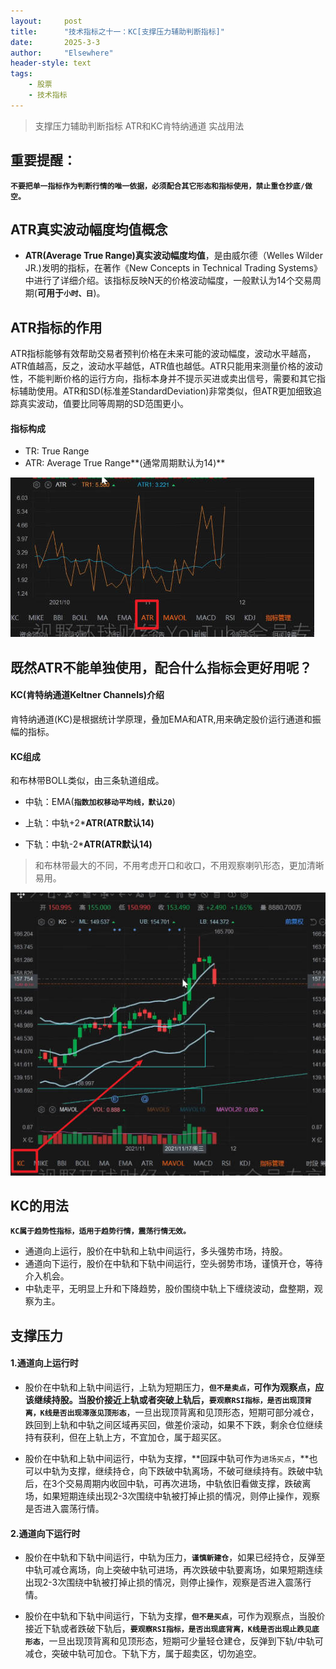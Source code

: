 ```yaml
---
layout: 	post
title: 		"技术指标之十一：KC[支撑压力辅助判断指标]"
date:       2025-3-3
author: 	"Elsewhere"
header-style: text
tags:
    - 股票  
    - 技术指标 
---
```


> 支撑压力辅助判断指标
> ATR和KC肯特纳通道
> 实战用法



## 重要提醒：

**`不要把单一指标作为判断行情的唯一依据，必须配合其它形态和指标使用，禁止重仓抄底/做空。`**



## ATR真实波动幅度均值概念

- **ATR(Average True Range)真实波动幅度均值**，是由威尔德（Welles Wilder JR.)发明的指标，在著作《New Concepts in Technical Trading Systems》中进行了详细介绍。该指标反映N天的价格波动幅度，一般默认为14个交易周期(**可用于`小时、日`**)。



## ATR指标的作用

ATR指标能够有效帮助交易者预判价格在未来可能的波动幅度，波动水平越高，ATR值越高，反之，波动水平越低，ATR值也越低。ATR只能用来测量价格的波动性，不能判断价格的运行方向，指标本身并不提示买进或卖出信号，需要和其它指标辅助使用。ATR和SD(标准差StandardDeviation)非常类似，但ATR更加细致追踪真实波动，值要比同等周期的SD范围更小。

#### 指标构成

- TR: True Range
- ATR: Average True Range**(通常周期默认为14)**

![img](/img/2025/03/03-71/1.jpg)



## 既然ATR不能单独使用，配合什么指标会更好用呢？

#### KC(肯特纳通道Keltner Channels)介绍

肯特纳通道(KC)是根据统计学原理，叠加EMA和ATR,用来确定股价运行通道和振
幅的指标。

#### KC组成

和布林带BOLL类似，由三条轨道组成。

- 中轨：EMA(**`指数加权移动平均线，默认20`**)

- 上轨：中轨+2*****ATR**(ATR默认14)**

- 下轨：中轨-2*****ATR**(ATR默认14)**

> 和布林带最大的不同，不用考虑开口和收口，不用观察喇叭形态，更加清晰易用。

![img](/img/2025/03/03-71/2.jpg)

## KC的用法

**`KC属于趋势性指标，适用于趋势行情，震荡行情无效。`**

- 通道向上运行，股价在中轨和上轨中间运行，多头强势市场，持股。
- 通道向下运行，股价在中轨和下轨中间运行，空头弱势市场，谨慎开仓，等待介入机会。
- 中轨走平，无明显上升和下降趋势，股价围绕中轨上下缠绕波动，盘整期，观察为主。



## 支撑压力

#### 1.通道向上运行时

- 股价在中轨和上轨中间运行，上轨为短期压力，**`但不是卖点，`**可作为观察点，应该继续持股。当股价接近上轨或者突破上轨后，**`要观察RSI指标，是否出现顶背离，K线是否出现滞涨见顶形态`**，一旦出现顶背离和见顶形态，短期可部分减仓，跌回到上轨和中轨之间区域再买回，做差价滚动，如果不下跌，剩余仓位继续持有获利，但在上轨上方，不宜加仓，属于超买区。

- 股价在中轨和上轨中间运行，中轨为支撑，**回踩中轨可作为`进场买点`，**也可以中轨为支撑，继续持仓，向下跌破中轨离场，不破可继续持有。跌破中轨后，在3个交易周期内收回中轨，可再次进场，中轨依旧看做支撑，跌破离场，如果短期连续出现2-3次围绕中轨被打掉止损的情况，则停止操作，观察是否进入震荡行情。



#### 2.通道向下运行时

- 股价在中轨和下轨中间运行，中轨为压力，**`谨慎新建仓`**，如果已经持仓，反弹至中轨可减仓离场，向上突破中轨可进场，再次跌破中轨要离场，如果短期连续出现2-3次围绕中轨被打掉止损的情况，则停止操作，观察是否进入震荡行情。

- 股价在中轨和下轨中间运行，下轨为支撑，**`但不是买点`**，可作为观察点，当股价接近下轨或者跌破下轨后，**`要观察RSI指标，是否出现底背离，K线是否出现止跌见底形态`**，一旦出现顶背离和见顶形态，短期可少量轻仓建仓，反弹到下轨/中轨可减仓，突破中轨可加仓。下轨下方，属于超卖区，切勿追空。


